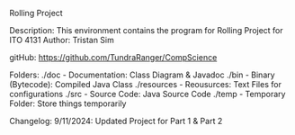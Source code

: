 
Rolling Project

Description: This environment contains the program for Rolling Project for ITO 4131
Author: Tristan Sim

gitHub: https://github.com/TundraRanger/CompScience

Folders: 
./doc - Documentation: Class Diagram & Javadoc
./bin - Binary (Bytecode): Compiled Java Class
./resources - Reousurces: Text Files for configurations
./src - Source Code: Java Source Code
./temp - Temporary Folder: Store things temporarily 

Changelog: 
9/11/2024: Updated Project for Part 1 & Part 2
